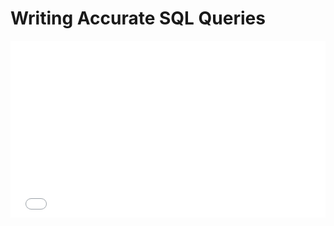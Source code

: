 # Writing Accurate SQL Queries

<div style="position: relative; width: 100%; height: 0; padding-bottom: 56.25%; overflow: hidden;">
  <iframe src="${PRIVATE_VIDEO_INTRO_1}" frameborder="0" allowfullscreen style="position: absolute; top: 0; left: 0; width: 100%; height: 100%; border: none; object-fit: cover;" />
</div>

Now that you’ve crafted your questions, it's time to generate the SQL queries that will extract the relevant information. Writing good SQL queries involves more than just translating the question into SQL—it requires attention to detail and a methodical approach. Let’s break down the key steps to writing quality queries.

## 1. Extract Key Instructions from the NLQ

The first and most important step in writing a SQL query is identifying the critical details from the natural language question (NLQ). This is where many people struggle—they miss important elements that lead to irrelevant or incomplete queries. Make sure to mark all the essential instructions that the NLQ is asking for, so nothing is overlooked.

## 2. Use Meaningful Aliases and CTEs

To improve query readability and maintainability, it’s advisable to use meaningful aliases for tables and columns. Additionally, use Common Table Expressions (CTEs) wherever needed to break down complex logic into simpler, reusable steps.

## 3. Return at Least One Row

An effective query should return at least one row in its output. If your query returns no data, check your logic and ensure that all conditions are correct and aligned with the NLQ.

## 4. SQL Quality Checklist

To ensure the query meets quality standards, follow this checklist:

:::tip
* **SQL follows NLQ accurately:**
  The query should correctly reflect the natural language question, addressing all its requirements.
* **Logical correctness:**
  Ensure the SQL is logically sound and flows in a structured manner that makes sense.
* **Avoid unnecessary columns:**
  Only include the columns needed for the specific question. Extra columns can clutter results and slow down execution.
* **Include all necessary columns:**
  Make sure every column needed by the NLQ is present in the SELECT statement.
* **Use relevant aliases:**
  All columns in the final SELECT statement should have clear and meaningful aliases to improve readability.
* **Correct use of aggregate functions:**
  Ensure that aggregate functions such as SUM(), AVG(), COUNT(), etc., are used correctly according to the NLQ's requirements.
* **Joins are accurate:**
  Verify that the joins are based on the correct keys and match the corresponding tables. Avoid using joins that are not required.
* **Group by keys, not names:**
  When using GROUP BY, make sure to group by key columns, not names, unless specifically required by the NLQ.
* **Use ORDER BY sparingly:**
  Only use ORDER BY when explicitly requested by the NLQ or if needed to filter top results.
* **Correct sorting order:**
  Ensure the ASC (ascending) or DESC (descending) order aligns with the requirements of the NLQ.
:::